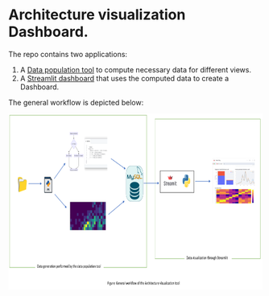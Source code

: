 # Architecture visualization Dashboard.

The repo contains two applications:
1. A [Data population tool](https://github.com/SmartDeltaFraunhoferFOKUS/Architecture_Visualization_Tool/tree/master/data_population_tool) to compute necessary data for different views. 
2. A [Streamlit dashboard](https://github.com/SmartDeltaFraunhoferFOKUS/Architecture_Visualization_Tool/tree/master/streamlit_dashboard) that uses the computed data to create a Dashboard.

The general workflow is depicted below:

<img src= "img/workflow.png" width="900" height="350">

